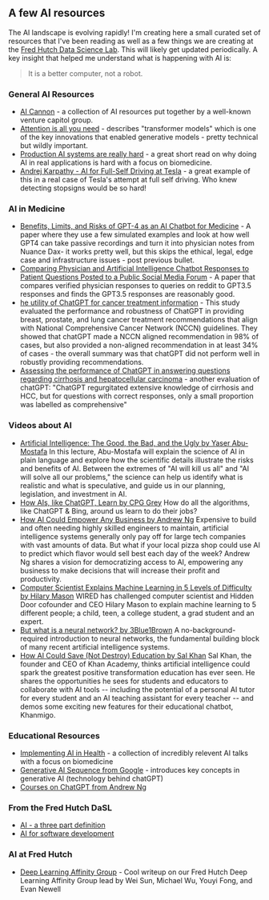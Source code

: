 ﻿## A few AI resources
 
 The AI landscape is evolving rapidly! I'm creating here a small curated set of resources that I've been reading as well as a few things we are creating at the [Fred Hutch Data Science Lab](https://hutchdatascience.org/). This will likely get updated periodically. A key insight that helped me understand what is happening with AI is:

> It is a better computer, not a robot. 
 
 
 ### General AI Resources
 
 * [AI Cannon](https://a16z.com/2023/05/25/ai-canon/) - a collection of AI resources put together by a well-known venture capitol group.
 * [Attention is all you need](https://arxiv.org/abs/1706.03762) - describes "transformer models" which is one of the key innovations that enabled generative models - pretty technical but wildly important. 
 * [Production AI systems are really hard](https://methexis.substack.com/p/production-ai-systems-are-really) - a great short read on why doing AI in real applications is hard with a focus on biomedicine.
 * [Andrej Karpathy - AI for Full-Self Driving at Tesla](https://www.youtube.com/watch?v=hx7BXih7zx8) - a great example of this in a real case of Tesla's attempt at full self driving. Who knew detecting stopsigns would be so hard! 
 
 
 ### AI in Medicine
 
 * [Benefits, Limits, and Risks of GPT-4 as an AI Chatbot for Medicine](https://www.nejm.org/doi/full/10.1056/NEJMsr2214184) - A paper where they use a few simulated examples and look at how well GPT4 can take passive recordings and turn it into physician notes from Nuance Dax- it works pretty well, but this skips the ethical, legal, edge case and infrastructure issues - post previous bullet. 
 * [Comparing Physician and Artificial Intelligence Chatbot Responses to Patient Questions Posted to a Public Social Media Forum](https://jamanetwork.com/journals/jamainternalmedicine/article-abstract/2804309) - A paper that compares verified physician responses to queries on reddit to GPT3.5 responses and finds the GPT3.5 responses are reasonably good. 
 * [he utility of ChatGPT for cancer treatment information](https://www.medrxiv.org/content/10.1101/2023.03.16.23287316v1) - This study evaluated the performance and robustness of ChatGPT in providing breast, prostate, and lung cancer treatment recommendations that align with National Comprehensive Cancer Network (NCCN) guidelines. They showed that chatGPT made a NCCN aligned recommendation in 98% of cases, but also provided a non-aligned recommendation in at least 34% of cases - the overall summary was that chatGPT did not perform well in robustly providing recommendations. 
 * [Assessing the performance of ChatGPT in answering questions regarding cirrhosis and hepatocellular carcinoma](https://www.medrxiv.org/content/10.1101/2023.02.06.23285449v1) - another evaluation of chatGPT: "ChatGPT regurgitated extensive knowledge of cirrhosis and HCC, but for questions with correct responses, only a small proportion was labelled as comprehensive"

### Videos about AI

- [Artificial Intelligence: The Good, the Bad, and the Ugly by Yaser Abu-Mostafa](https://www.youtube.com/live/-a61zsRRONc?feature=share&t=1202) In this lecture, Abu-Mostafa will explain the science of AI in plain language and explore how the scientific details illustrate the risks and benefits of AI. Between the extremes of "AI will kill us all" and "AI will solve all our problems," the science can help us identify what is realistic and what is speculative, and guide us in our planning, legislation, and investment in AI.
- [How AIs, like ChatGPT, Learn by CPG Grey](https://youtu.be/R9OHn5ZF4Uo) How do all the algorithms, like ChatGPT & Bing, around us learn to do their jobs?
- [How AI Could Empower Any Business by Andrew Ng](https://youtu.be/reUZRyXxUs4) Expensive to build and often needing highly skilled engineers to maintain, artificial intelligence systems generally only pay off for large tech companies with vast amounts of data. But what if your local pizza shop could use AI to predict which flavor would sell best each day of the week? Andrew Ng shares a vision for democratizing access to AI, empowering any business to make decisions that will increase their profit and productivity.
- [Computer Scientist Explains Machine Learning in 5 Levels of Difficulty by Hilary Mason](https://youtu.be/5q87K1WaoFI) WIRED has challenged computer scientist and Hidden Door cofounder and CEO Hilary Mason to explain machine learning to 5 different people; a child, teen, a college student, a grad student and an expert.
- [But what is a neural network? by 3Blue1Brown](https://youtu.be/aircAruvnKk) A no-background-required introduction to neural networks, the fundamental building block of many recent artificial intelligence systems.
- [How AI Could Save (Not Destroy) Education by Sal Khan](https://youtu.be/hJP5GqnTrNo) Sal Khan, the founder and CEO of Khan Academy, thinks artificial intelligence could spark the greatest positive transformation education has ever seen. He shares the opportunities he sees for students and educators to collaborate with AI tools -- including the potential of a personal AI tutor for every student and an AI teaching assistant for every teacher -- and demos some exciting new features for their educational chatbot, Khanmigo.

### Educational Resources

* [Implementing AI in Health](https://midas.umich.edu/implementing-ai-in-health-colloquium/) - a collection of incredibly relevent AI talks with a focus on biomedicine 
* [Generative AI Sequence from Google](https://cloud.google.com/blog/topics/training-certifications/new-google-cloud-generative-ai-training-resources) - introduces key concepts in generative AI (technology behind chatGPT) 
* [Courses on ChatGPT from Andrew Ng](https://www.deeplearning.ai/short-courses/) 


 ### From the Fred Hutch DaSL 
 
 * [AI - a three part definition](https://simplystatistics.org/posts/2017-01-19-what-is-artificial-intelligence/) 
 * [AI for software development](https://hutchdatascience.org/AI_for_software/) 

### AI at Fred Hutch

* [Deep Learning Affinity Group](https://www.fredhutch.org/en/news/spotlight/2023/05/vidd-dlag.html) - Cool writeup on our Fred Hutch Deep Learning Affinity Group lead by Wei Sun, Michael Wu, Youyi Fong, and Evan Newell
